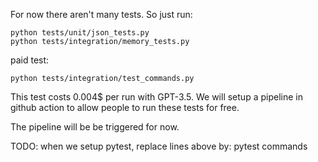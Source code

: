 For now there aren't many tests.
So just run:

```
python tests/unit/json_tests.py
python tests/integration/memory_tests.py
```

paid test:
```
python tests/integration/test_commands.py 
```
This test costs 0.004$ per run with GPT-3.5. We will setup a pipeline in github action to allow people to run these tests for free.

The pipeline will be be triggered for now.

TODO: when we setup pytest, replace lines above by: pytest commands
